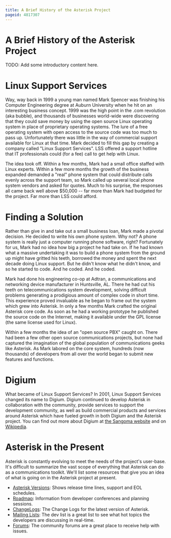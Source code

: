 ```yaml
---
title: A Brief History of the Asterisk Project
pageid: 4817307
---
```


# A Brief History of the Asterisk Project

TODO: Add some introductory content here.

Linux Support Services
======================

Way, way back in 1999 a young man named Mark Spencer was finishing his Computer Engineering degree at Auburn University when he hit on an interesting business concept.  1999 was the high point in the .com revolution (aka bubble), and thousands of businesses world-wide were discovering that they could save money by using the open source Linux operating system in place of proprietary operating systems.  The lure of a free operating system with open access to the source code was too much to pass up.  Unfortunately there was little in the way of commercial support available for Linux at that time.  Mark decided to fill this gap by creating a company called "Linux Support Services".  LSS offered a support hotline that IT professionals could (for a fee) call to get help with Linux.

The idea took off.  Within a few months, Mark had a small office staffed with Linux experts.  Within a few more months the growth of the business expanded demanded a "real" phone system that could distribute calls evenly across the support team, so Mark called up several local phone system vendors and asked for quotes.  Much to his surprise, the responses all came back well above $50,000 -- far more than Mark had budgeted for the project.  Far more than LSS could afford.

Finding a Solution
==================

Rather than give in and take out a small business loan, Mark made a pivotal decision.  He decided to write his own phone system.  Why not?  A phone system is really just a computer running phone software, right?  Fortunately for us, Mark had no idea how big a project he had take on.  If he had known what a massive undertaking it was to build a phone system from the ground up might have gritted his teeth, borrowed the money and spent the next decade doing Linux support.  But he didn't know what he didn't know, and so he started to code.  And he coded.  And he coded.

Mark had done his engineering co-op at Adtran, a communications and networking device manufacturer in Huntsville, AL.  There he had cut his teeth on telecommunications system development, solving difficult problems generating a prodigious amount of complex code in short time.  This experience proved invaluable as he began to frame out the system which grew into Asterisk.  In only a few months Mark crafted the original Asterisk core code.  As soon as he had a working prototype he published the source code on the Internet, making it available under the GPL license (the same license used for Linux).

Within a few months the idea of an "open source PBX" caught on.  There had been a few other open source communications projects, but none had captured the imagination of the global population of communications geeks like Asterisk.  As Mark labored on the core system, hundreds (now thousands) of developers from all over the world began to submit new features and functions. 

Digium
======

What became of Linux Support Services? In 2001, Linux Support Services changed its name to Digium. Digium continued to develop Asterisk in collaboration with the community, provide services to support the development community, as well as build commercial products and services around Asterisk which have fueled growth in both Digium and the Asterisk project. You can find out more about Digium at [the Sangoma website](https://www.sangoma.com/open-source/) and on [Wikipedia](http://en.wikipedia.org/wiki/Digium).

Asterisk in the Present
=======================

Asterisk is constantly evolving to meet the needs of the project's user-base. It's difficult to summarize the vast scope of everything that Asterisk can do as a communications toolkit. We'll list some resources that give you an idea of what is going on in the Asterisk project at present.

* [Asterisk Versions](/About-the-Project/Asterisk-Versions): Shows release time lines, support and EOL schedules.
* [Roadmap](/Development/Roadmap): Information from developer conferences and planning sessions.
* [ChangeLogs](/Latest_API/Whats_New): The Change Logs for the latest version of Asterisk.
* [Mailing Lists](https://www.asterisk.org/community/discuss): The dev list is a great list to see what hot topics the developers are discussing in real-time.
* [Forums](https://community.asterisk.org): The community forums are a great place to receive help with issues.




